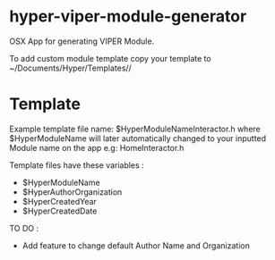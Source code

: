 # hyper-viper-module-generator
OSX App for generating VIPER Module.

To add custom module template copy your template to ~/Documents/Hyper/Templates/<YOUR MODULE TEMPLATE>/

Template
========

Example template file name: $HyperModuleNameInteractor.h
where $HyperModuleName will later automatically changed to your inputted Module name on the app e.g: HomeInteractor.h

Template files have these variables :

- $HyperModuleName
- $HyperAuthorOrganization
- $HyperCreatedYear
- $HyperCreatedDate

TO DO :
- Add feature to change default Author Name and Organization
